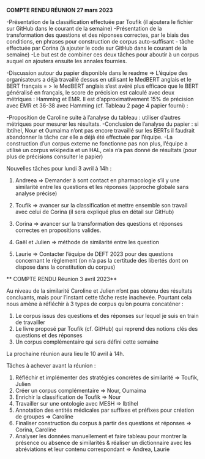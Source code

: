 

**COMPTE RENDU RÉUNION 27 mars 2023**

-Présentation de la classification effectuée par Toufik (il ajoutera le fichier sur GitHub dans le courant de la semaine)
-Présentation de la transformation des questions et des réponses correctes, par le biais des conditions, en phrases pour construction de corpus auto-suffisant - tâche effectuée par Corina (à ajouter le code sur GitHub dans le courant de la semaine)
-Le but est de combiner ces deux tâches pour aboutir à un corpus auquel on ajoutera ensuite les annales fournies. 


-Discussion autour du papier disponible dans le readme => L’équipe des organisateurs a déjà travaillé dessus en utilisant le MedBERT anglais et le BERT français = > le MedBERT anglais s’est avéré plus efficace que le BERT généralisé en français, le score de précision est calculé avec deux métriques : Hamming et EMR. Il est d’approximativement 15% de précision avec EMR et 36-38 avec Hamming (cf. Tableau 2 page 4 papier fourni) :

-Proposition de Caroline suite à l’analyse du tableau : utiliser d’autres métriques pour mesurer les résultats. 
-Conclusion de l’analyse du papier : si Ibtihel, Nour et Oumaima n’ont pas encore travaillé sur les BERTs il faudrait abandonner la tâche car elle a déjà été effectuée par l’équipe. 
-La construction d’un corpus externe ne fonctionne pas non plus, l’équipe a utilisé un corpus wikipedia et un HAL, cela n’a pas donné de résultats (pour plus de précisions consulter le papier)

Nouvelles tâches pour lundi 3 avril à 14h :

1. Andreea => Demander à sont contact en pharmacologie s’il y une similarité entre les questions et les réponses (approche globale sans analyse précise)

2. Toufik   => avancer sur la classification et mettre ensemble son travail avec celui de Corina (il sera expliqué plus en détail sur GitHub)

3. Corina => avancer sur la transformation des questions et réponses correctes en propositions valides. 

4. Gaël et Julien => méthode de similarité entre les question 

5. Laurie => Contacter l’équipe de DEFT 2023 pour des questions concernant le règlement (on n’a pas la certitude des libertés dont on dispose dans la constitution du corpus)

** COMPTE RENDU Réunion 3 avril 2023**

Au niveau de la similarité Caroline et Julien n’ont pas obtenu des résultats concluants, mais pour l’instant cette tâche reste inachevée. Pourtant cela nous amène à réfléchir à 3 types de corpus qu’on pourra concaténer :

1. Le corpus issus des questions et des réponses sur lequel je suis en train de travailler
2. Le livre proposé par Toufik (cf. GitHub) qui reprend des notions clés des questions et des réponses 
3. Un corpus complémentaire qui sera défini cette semaine 

La prochaine réunion aura lieu le 10 avril à 14h.

Tâches à achever avant la réunion : 

1. Réfléchir et implémenter des stratégies concrètes de similarité => Toufik, Julien
2. Créer un corpus complémentaire => Nour, Oumaima
3. Enrichir la classification de Toufik => Nour
4. Travailler sur une ontologie avec MESH => Ibtihel
5. Annotation des entités médicales par suffixes et préfixes pour création de groupes => Caroline 
6. Finaliser construction du corpus à partir des questions et réponses => Corina, Caroline 
7. Analyser les données manuellement et faire tableau pour montrer la présence ou absence de similarités & réaliser un dictionnaire avec les abréviations et leur contenu correspondant => Andrea, Laurie
